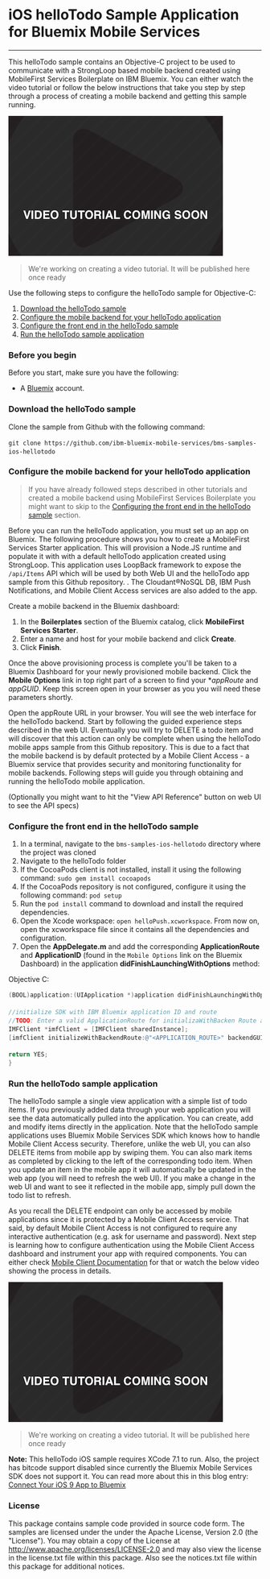 # iOS helloTodo Sample Application for Bluemix Mobile Services
---
This helloTodo sample contains an Objective-C project to be used to communicate with a StrongLoop based mobile backend created using MobileFirst Services Boilerplate on IBM Bluemix. You can either watch the video tutorial or follow the below instructions that take you step by step through a process of creating a mobile backend and getting this sample running.

![image](video-coming-soon.png)
> We're working on creating a video tutorial. It will be published here once ready

Use the following steps to configure the helloTodo sample for Objective-C:

1. [Download the helloTodo sample](#download-the-hellotodo-sample)
2. [Configure the mobile backend for your helloTodo application](#configure-the-mobile-backend-for-your-hellotodo-application)
3. [Configure the front end in the helloTodo sample](#configure-the-front-end-in-the-hellotodo-sample)
4. [Run the helloTodo sample application](#run-the-hellotodo-sample-application)

### Before you begin
Before you start, make sure you have the following:

- A [Bluemix](http://bluemix.net) account.

### Download the helloTodo sample
Clone the sample from Github with the following command:

```git clone https://github.com/ibm-bluemix-mobile-services/bms-samples-ios-hellotodo```

### Configure the mobile backend for your helloTodo application
> If you have already followed steps described in other tutorials and created a mobile backend using MobileFirst Services Boilerplate you might want to skip to the [Configuring the front end in the helloTodo sample](#configuring-the-front-end-in-the-hellotodo-sample) section.

Before you can run the helloTodo application, you must set up an app on Bluemix.  The following procedure shows you how to create a MobileFirst Services Starter application. This will provision a Node.JS runtime and populate it with with a default helloTodo application created using StrongLoop. This application uses LoopBack framework to expose the `/api/Items` API which will be used by both Web UI and the helloTodo app sample from this Github repository. . The Cloudant®NoSQL DB, IBM Push Notifications, and Mobile Client Access services are also added to the app.

Create a mobile backend in the  Bluemix dashboard:

1.	In the **Boilerplates** section of the Bluemix catalog, click **MobileFirst Services Starter**.
2.	Enter a name and host for your mobile backend and click **Create**.
3.	Click **Finish**.

Once the above provisioning process is complete you'll be taken to a Bluemix Dashboard for your newly provisioned mobile backend. Click the **Mobile Options** link in top right part of a screen to find your **appRoute* and *appGUID*. Keep this screen open in your browser as you you will need these parameters shortly. 

Open the appRoute URL in your browser. You will see the web interface for the helloTodo backend. Start by following the guided experience steps described in the web UI. Eventually you will try to DELETE a todo item and will discover that this action can only be complete when using the helloTodo mobile apps sample from this Github repository. This is due to a fact that the mobile backend is by default protected by a Mobile Client Access - a Bluemix service that provides security and monitoring functionality for mobile backends. Following steps will guide you through obtaining and running the helloTodo mobile application. 

(Optionally you might want to hit the "View API Reference" button on web UI to see the API specs)

### Configure the front end in the helloTodo sample
1. In a terminal, navigate to the `bms-samples-ios-hellotodo` directory where the project was cloned
2. Navigate to the helloTodo folder
3. If the CocoaPods client is not installed, install it using the following command: `sudo gem install cocoapods`
4. If the CocoaPods repository is not configured, configure it using the following command: `pod setup`
5. Run the `pod install` command to download and install the required dependencies.
6. Open the Xcode workspace: `open helloPush.xcworkspace`. From now on, open the xcworkspace file since it contains all the dependencies and configuration.
7. Open the **AppDelegate.m** and add the corresponding **ApplicationRoute** and
**ApplicationID** (found in the `Mobile Options` link on the Bluemix Dashboard) in the application **didFinishLaunchingWithOptions** method:


Objective C:
```objective-c
(BOOL)application:(UIApplication *)application didFinishLaunchingWithOptions:(NSDictionary *)launchOptions {

//initialize SDK with IBM Bluemix application ID and route
//TODO: Enter a valid ApplicationRoute for initializaWithBacken Route and a valid ApplicationId for backenGUID
IMFClient *imfClient = [IMFClient sharedInstance];
[imfClient initializeWithBackendRoute:@"<APPLICATION_ROUTE>" backendGUID:@"<APPLICATION_ID>"];			

return YES;
}
```


### Run the helloTodo sample application

The helloTodo sample a single view application with a simple list of todo items. If you previously added data through your web application you will see the data automatically pulled into the application. You can create, add and modify items directly in the application. Note that the helloTodo sample applications uses Bluemix Mobile Services SDK which knows how to handle Mobile Client Access security. Therefore, unlike the web UI, you can also DELETE items from mobile app by swiping them. You can also mark items as completed by clicking to the left of the corresponding todo item. When you update an item in the mobile app it will automatically be updated in the web app (you will need to refresh the web UI). If you make a change in the web UI and want to see it reflected in the mobile app, simply pull down the todo list to refresh.

As you recall the DELETE endpoint can only be accessed by mobile applications since it is protected by a Mobile Client Access service. That said, by default Mobile Client Access is not configured to require any interactive authentication (e.g. ask for username and password). Next step is learning how to configure authentication using the Mobile Client Access dashboard and instrument your app with required components. You can either check [Mobile Client Documentation](https://www.ng.bluemix.net/docs/services/mobileaccess/index.html) for that or watch the below video showing the process in details. 

![image](video-coming-soon.png)
> We're working on creating a video tutorial. It will be published here once ready


**Note:** This helloTodo iOS sample requires XCode 7.1 to run. Also, the project has bitcode support disabled since currently the Bluemix Mobile Services SDK does not support it. You can read more about this in this blog entry: [Connect Your iOS 9 App to Bluemix](https://developer.ibm.com/bluemix/2015/09/16/connect-your-ios-9-app-to-bluemix/)

### License
This package contains sample code provided in source code form. The samples are licensed under the under the Apache License, Version 2.0 (the "License"). You may obtain a copy of the License at http://www.apache.org/licenses/LICENSE-2.0 and may also view the license in the license.txt file within this package. Also see the notices.txt file within this package for additional notices.
